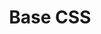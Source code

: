 ---
codehost: https://github.com/getbase/base
logohandle: getbase
sort: basecss
title: Base CSS
website: https://getbase.org/
---